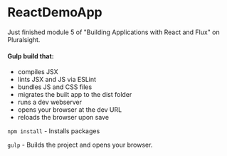 # ReactDemoApp

Just finished module 5 of "Building Applications with React and Flux" on Pluralsight.

#### Gulp build that:
* compiles JSX
* lints JSX and JS via ESLint
* bundles JS and CSS files
* migrates the built app to the dist folder
* runs a dev webserver
* opens your browser at the dev URL
* reloads the browser upon save


```npm install``` - Installs packages

```gulp``` - Builds the project and opens your browser.